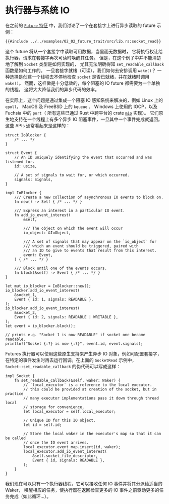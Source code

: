 # 执行器与系统 IO

在之前的 [`Future` 特征] 中，我们讨论了一个在套接字上进行异步读取的 future 示例：

```rust,ignore
{{#include ../../examples/02_02_future_trait/src/lib.rs:socket_read}}
```

这个 future 将从一个套接字中读取可用数据，当里面无数据时，
它将执行权让给执行器，请求在套接字再次可读时唤醒其任务。
但是，在这个例子中并不能清楚地了解到 `Socket` 类型是如何实现的，
尤其无法明确得知 `set_readable_callback` 函数是如何工作的。
一旦套接字就绪（可读），我们如何去安排调用 `wake()`？
一种选择是创建一个线程去不停地检查 `socket` 是否已就绪，并在就绪时调用 `wake()`。
然而，这样做是十分低效的，每个阻塞的 IO future 都需要为一个单独的线程。
这将大大降低我们的异步代码的效率。

在实际上，这个问题是通过集成一个阻塞 IO 感知系统来解决的，例如 Linux 上的 `epoll`，
MacOS 及 FreeBSD 上的 `kqueue` 、 Windows 上使用的 IOCP，以及 Fuchsia 中的
`port`（ 所有这些已通过 Rust 中跨平台的 crate [`mio`] 实现）。
它们原生地支持在一个线程上有多个异步 IO 阻塞事件，一旦其中一个事件完成就返回。
这些 APIs 通常看起来是这样的：

```rust,ignore
struct IoBlocker {
    /* ... */
}

struct Event {
    // An ID uniquely identifying the event that occurred and was listened for.
    id: usize,

    // A set of signals to wait for, or which occurred.
    signals: Signals,
}

impl IoBlocker {
    /// Create a new collection of asynchronous IO events to block on.
    fn new() -> Self { /* ... */ }

    /// Express an interest in a particular IO event.
    fn add_io_event_interest(
        &self,

        /// The object on which the event will occur
        io_object: &IoObject,

        /// A set of signals that may appear on the `io_object` for
        /// which an event should be triggered, paired with
        /// an ID to give to events that result from this interest.
        event: Event,
    ) { /* ... */ }

    /// Block until one of the events occurs.
    fn block(&self) -> Event { /* ... */ }
}

let mut io_blocker = IoBlocker::new();
io_blocker.add_io_event_interest(
    &socket_1,
    Event { id: 1, signals: READABLE },
);
io_blocker.add_io_event_interest(
    &socket_2,
    Event { id: 2, signals: READABLE | WRITABLE },
);
let event = io_blocker.block();

// prints e.g. "Socket 1 is now READABLE" if socket one became readable.
println!("Socket {:?} is now {:?}", event.id, event.signals);
```

Futures 执行器可以使用这些原生支持来产生异步 IO 对象，例如可配置套接字，
在特定的事件发生时再去运行回调。在上面的 `SocketRead` 示例中，
`Socket::set_readable_callback` 的伪代码可以写成这样：

```rust,ignore
impl Socket {
    fn set_readable_callback(&self, waker: Waker) {
        // `local_executor` is a reference to the local executor.
        // this could be provided at creation of the socket, but in practice
        // many executor implementations pass it down through thread local
        // storage for convenience.
        let local_executor = self.local_executor;

        // Unique ID for this IO object.
        let id = self.id;

        // Store the local waker in the executor's map so that it can be called
        // once the IO event arrives.
        local_executor.event_map.insert(id, waker);
        local_executor.add_io_event_interest(
            &self.socket_file_descriptor,
            Event { id, signals: READABLE },
        );
    }
}
```

我们现在可以只有一个执行器线程，它可以接收任何 IO 事件并将其分派给适当的 Waker，
唤醒相应的任务，使执行器在返回检查更多的 IO 事件之前驱动更多的任务完成（如此循环...）。

[`Future` 特征]: ./02_future_zh.md
[`mio`]: https://github.com/tokio-rs/mio
